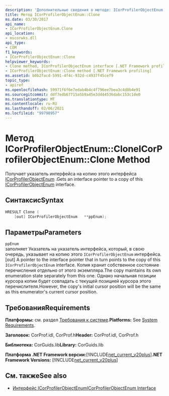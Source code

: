 ```yaml
---
description: 'Дополнительные сведения о методе: ICorProfilerObjectEnum:: Clone'
title: Метод ICorProfilerObjectEnum::Clone
ms.date: 03/30/2017
api_name:
- ICorProfilerObjectEnum.Clone
api_location:
- mscorwks.dll
api_type:
- COM
f1_keywords:
- ICorProfilerObjectEnum::Clone
helpviewer_keywords:
- Clone method, ICorProfilerObjectEnum interface [.NET Framework profiling]
- ICorProfilerObjectEnum::Clone method [.NET Framework profiling]
ms.assetid: b0b2facd-5991-4f4c-932d-c4937f45cef9
topic_type:
- apiref
ms.openlocfilehash: 59971f6f6e7edab4b4c4f796ee7bea3c4d8b4e91
ms.sourcegitcommit: ddf7edb67715a5b9a45e3dd44536dabc153c1de0
ms.translationtype: MT
ms.contentlocale: ru-RU
ms.lasthandoff: 02/06/2021
ms.locfileid: "99798957"
---
```

# <a name="icorprofilerobjectenumclone-method"></a><span data-ttu-id="c2e56-103">Метод ICorProfilerObjectEnum::Clone</span><span class="sxs-lookup"><span data-stu-id="c2e56-103">ICorProfilerObjectEnum::Clone Method</span></span>

<span data-ttu-id="c2e56-104">Получает указатель интерфейса на копию этого интерфейса [ICorProfilerObjectEnum](icorprofilerobjectenum-interface.md) .</span><span class="sxs-lookup"><span data-stu-id="c2e56-104">Gets an interface pointer to a copy of this [ICorProfilerObjectEnum](icorprofilerobjectenum-interface.md) interface.</span></span>  
  
## <a name="syntax"></a><span data-ttu-id="c2e56-105">Синтаксис</span><span class="sxs-lookup"><span data-stu-id="c2e56-105">Syntax</span></span>  
  
```cpp  
HRESULT Clone (  
    [out] ICorProfilerObjectEnum   **ppEnum);  
```  
  
## <a name="parameters"></a><span data-ttu-id="c2e56-106">Параметры</span><span class="sxs-lookup"><span data-stu-id="c2e56-106">Parameters</span></span>  

 `ppEnum`  
 <span data-ttu-id="c2e56-107">заполняет Указатель на указатель интерфейса, который, в свою очередь, указывает на копию этого `ICorProfilerObjectEnum` интерфейса.</span><span class="sxs-lookup"><span data-stu-id="c2e56-107">[out] A pointer to the interface pointer that in turn points to the copy of this `ICorProfilerObjectEnum` interface.</span></span> <span data-ttu-id="c2e56-108">Копия хранит собственное состояние перечисления отдельно от этого экземпляра.</span><span class="sxs-lookup"><span data-stu-id="c2e56-108">The copy maintains its own enumeration state separately from this one.</span></span> <span data-ttu-id="c2e56-109">Однако начальная позиции курсора копии будет совпадать с текущей позицией курсора этого перечислителя.</span><span class="sxs-lookup"><span data-stu-id="c2e56-109">However, the copy's initial cursor position will be the same as this enumerator's current cursor position.</span></span>  
  
## <a name="requirements"></a><span data-ttu-id="c2e56-110">Требования</span><span class="sxs-lookup"><span data-stu-id="c2e56-110">Requirements</span></span>  

 <span data-ttu-id="c2e56-111">**Платформы:** см. раздел [Требования к системе](../../get-started/system-requirements.md).</span><span class="sxs-lookup"><span data-stu-id="c2e56-111">**Platforms:** See [System Requirements](../../get-started/system-requirements.md).</span></span>  
  
 <span data-ttu-id="c2e56-112">**Заголовок:** CorProf.idl, CorProf.h</span><span class="sxs-lookup"><span data-stu-id="c2e56-112">**Header:** CorProf.idl, CorProf.h</span></span>  
  
 <span data-ttu-id="c2e56-113">**Библиотека:** CorGuids.lib</span><span class="sxs-lookup"><span data-stu-id="c2e56-113">**Library:** CorGuids.lib</span></span>  
  
 <span data-ttu-id="c2e56-114">**Платформа .NET Framework версии:**[!INCLUDE[net_current_v20plus](../../../../includes/net-current-v20plus-md.md)]</span><span class="sxs-lookup"><span data-stu-id="c2e56-114">**.NET Framework Versions:** [!INCLUDE[net_current_v20plus](../../../../includes/net-current-v20plus-md.md)]</span></span>  
  
## <a name="see-also"></a><span data-ttu-id="c2e56-115">См. также</span><span class="sxs-lookup"><span data-stu-id="c2e56-115">See also</span></span>

- [<span data-ttu-id="c2e56-116">Интерфейс ICorProfilerObjectEnum</span><span class="sxs-lookup"><span data-stu-id="c2e56-116">ICorProfilerObjectEnum Interface</span></span>](icorprofilerobjectenum-interface.md)
